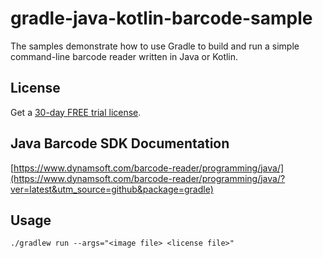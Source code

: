 # gradle-java-kotlin-barcode-sample
The samples demonstrate how to use Gradle to build and run a simple command-line barcode reader written in Java or Kotlin.

## License
Get a [30-day FREE trial license](https://www.dynamsoft.com/customer/license/trialLicense/?product=dbr&utm_source=github&package=gradle).

## Java Barcode SDK Documentation

[https://www.dynamsoft.com/barcode-reader/programming/java/](https://www.dynamsoft.com/barcode-reader/programming/java/?ver=latest&utm_source=github&package=gradle)

## Usage

```
./gradlew run --args="<image file> <license file>"
```